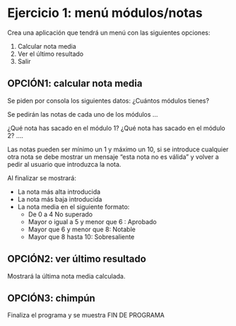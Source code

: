 # Ejercicio 1: menú módulos/notas
Crea una aplicación que tendrá un menú con las siguientes opciones:
  1. Calcular nota media
  2. Ver el último resultado
  3. Salir

## OPCIÓN1: calcular nota media
Se piden por consola los siguientes datos:
¿Cuántos módulos tienes?

Se pedirán las notas de cada uno de los módulos …

¿Qué nota has sacado en el módulo 1?
¿Qué nota has sacado en el módulo 2? ….

Las notas pueden ser mínimo un 1 y máximo un 10, si se introduce cualquier otra nota se debe mostrar un mensaje “esta nota no es válida” y volver a pedir al usuario que introduzca la nota.

Al finalizar se mostrará:
 - La nota más alta introducida
 - La nota más baja introducida
 - La nota media en el siguiente formato:
   - De 0 a 4 No superado
   - Mayor o igual a 5 y menor que 6 : Aprobado
   - Mayor que 6 y menor que 8: Notable
   - Mayor que 8 hasta 10: Sobresaliente

## OPCIÓN2: ver último resultado
Mostrará la última nota media calculada.

## OPCIÓN3: chimpún

Finaliza el programa y se muestra FIN DE PROGRAMA
